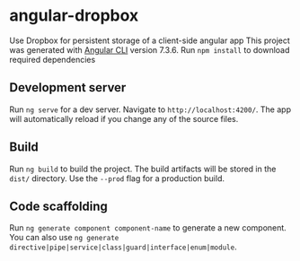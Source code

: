 # angular-dropbox
Use Dropbox for persistent storage of a client-side angular app
This project was generated with [Angular CLI](https://github.com/angular/angular-cli) version 7.3.6.
Run `npm install` to download required dependencies

## Development server

Run `ng serve` for a dev server. Navigate to `http://localhost:4200/`. The app will automatically reload if you change any of the source files.

## Build

Run `ng build` to build the project. The build artifacts will be stored in the `dist/` directory. Use the `--prod` flag for a production build.

## Code scaffolding

Run `ng generate component component-name` to generate a new component. You can also use `ng generate directive|pipe|service|class|guard|interface|enum|module`.